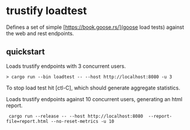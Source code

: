 # trustify loadtest

Defines a set of simple [https://book.goose.rs/](goose load tests) against the web and rest endpoints.

## quickstart

Loads trustify endpoints with 3 concurrent users.
```
> cargo run --bin loadtest -- --host http://localhost:8080 -u 3
```
To stop load test hit [ctl-C], which should generate aggregate statistics.

Loads trustify endpoints against 10 concurrent users, generating an html report.
```
 cargo run --release -- --host http://localhost:8080  --report-file=report.html --no-reset-metrics -u 10
```
